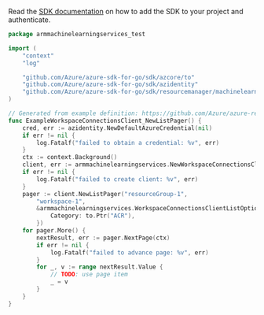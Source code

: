 Read the [SDK documentation](https://github.com/Azure/azure-sdk-for-go/blob/sdk%2Fresourcemanager%2Fmachinelearningservices%2Farmmachinelearningservices%2Fv1.0.1/sdk/resourcemanager/machinelearningservices/armmachinelearningservices/README.md) on how to add the SDK to your project and authenticate.

```go
package armmachinelearningservices_test

import (
	"context"
	"log"

	"github.com/Azure/azure-sdk-for-go/sdk/azcore/to"
	"github.com/Azure/azure-sdk-for-go/sdk/azidentity"
	"github.com/Azure/azure-sdk-for-go/sdk/resourcemanager/machinelearningservices/armmachinelearningservices"
)

// Generated from example definition: https://github.com/Azure/azure-rest-api-specs/tree/main/specification/machinelearningservices/resource-manager/Microsoft.MachineLearningServices/stable/2021-07-01/examples/WorkspaceConnection/list.json
func ExampleWorkspaceConnectionsClient_NewListPager() {
	cred, err := azidentity.NewDefaultAzureCredential(nil)
	if err != nil {
		log.Fatalf("failed to obtain a credential: %v", err)
	}
	ctx := context.Background()
	client, err := armmachinelearningservices.NewWorkspaceConnectionsClient("00000000-1111-2222-3333-444444444444", cred, nil)
	if err != nil {
		log.Fatalf("failed to create client: %v", err)
	}
	pager := client.NewListPager("resourceGroup-1",
		"workspace-1",
		&armmachinelearningservices.WorkspaceConnectionsClientListOptions{Target: to.Ptr("www.facebook.com"),
			Category: to.Ptr("ACR"),
		})
	for pager.More() {
		nextResult, err := pager.NextPage(ctx)
		if err != nil {
			log.Fatalf("failed to advance page: %v", err)
		}
		for _, v := range nextResult.Value {
			// TODO: use page item
			_ = v
		}
	}
}
```
